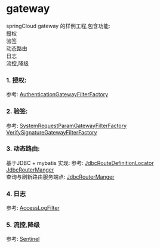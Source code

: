# gateway
  springCloud gateway 的样例工程,包含功能:   
 授权  
 验签  
 动态路由  
 日志  
 流控,降级  
 
### 1. 授权:
  参考: [AuthenticationGatewayFilterFactory](gateway-filter/src/main/java/com/weweibuy/gateway/route/filter/authorization/AuthenticationGatewayFilterFactory.java)

 
### 2. 验签:
  参考: [SystemRequestParamGatewayFilterFactory](gateway-filter/src/main/java/com/weweibuy/gateway/route/filter/sign/SystemRequestParamGatewayFilterFactory.java)
        [VerifySignatureGatewayFilterFactory](gateway-filter/src/main/java/com/weweibuy/gateway/route/filter/sign/VerifySignatureGatewayFilterFactory.java)

### 3. 动态路由:
  基于JDBC + mybatis 实现:
  参考: [JdbcRouteDefinitionLocator](gateway-route/src/main/java/com/weweibuy/gateway/route/dynamic/JdbcRouteDefinitionLocator.java)  
        [JdbcRouterManger](gateway-route/src/main/java/com/weweibuy/gateway/route/dynamic/JdbcRouterManger.java)  
  查询与刷新路由服务端点:
      [JdbcRouterManger](gateway-route/src/main/java/com/weweibuy/gateway/route/endpoint/RouteManagerEndpoint.java)  

### 4. 日志
  参考: [AccessLogFilter](gateway-filter/src/main/java/com/weweibuy/gateway/route/filter/record/AccessLogFilter.java)

### 5. 流控,降级
  参考: [Sentinel](https://github.com/alibaba/Sentinel/wiki/%E7%BD%91%E5%85%B3%E9%99%90%E6%B5%81)

   